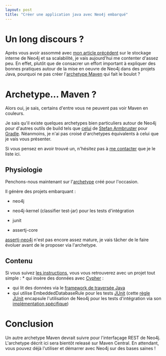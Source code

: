 ```yaml
---
layout: post
title: "Créer une application java avec Neo4j embarqué"
---
```

Un long discours ?
==================

Après vous avoir assommé avec [mon article
précédent](/?post/2014/06/09/Neo4j-sous-le-capot) sur le stockage
interne de Neo4j et sa scalabilité, je vais aujourd'hui me contenter
d'assez peu. En effet, plutôt que de consacrer un effort important à
expliquer des bonnes pratiques autour de la mise en oeuvre de Neo4j dans
des projets Java, pourquoi ne pas créer l'[archetype
Maven](https://github.com/fbiville/maven-embedded-neo4j-archetype) qui
fait le boulot ?

Archetype...​ Maven ?
=====================

Alors oui, je sais, certains d'entre vous ne peuvent pas voir Maven en
couleurs. 

Je sais qu'il existe quelques archetypes bien particuliers autour de
Neo4j pour d'autres outils de build tels que
[celui](https://github.com/sarmbruster/unmanaged-extension-archetype) de
[Stefan Armbruster](https://twitter.com/darthvader42) pour
[Gradle](http://www.gradle.org/). Néanmoins, je n'ai pas croisé
d'archetypes équivalents à celui que je vais vous présenter.

Si vous pensez en avoir trouvé un, n'hésitez pas à [me
contacter](https://www.twitter.com/fbiville) que je le liste ici.

Physiologie
-----------

Penchons-nous maintenant
sur l'[archetype](https://github.com/fbiville/maven-embedded-neo4j-archetype) créé
pour l'occasion.

Il génère des projets embarquant :

-   neo4j

-   neo4j-kernel (classifier test-jar) pour les tests d'intégration

-   junit

-   assertj-core

[assertj-neo4j](http://joel-costigliola.github.io/assertj/assertj-neo4j.html)
n'est pas encore assez mature, je vais tâcher de le faire évoluer avant
de le proposer via l'archetype.

Contenu
-------

Si vous suivez [les
instructions](https://github.com/fbiville/maven-embedded-neo4j-archetype/blob/master/README.md),
vous vous retrouverez avec un projet tout simple : \* qui insère des
données avec
[Cypher](http://docs.neo4j.org/chunked/stable/cypher-query-lang.html) :
 - qui lit des données via le [framework de traversée
Java](http://docs.neo4j.org/chunked/stable/tutorial-traversal-java-api.html)
 - qui utilise EmbeddedDatabaseRule pour les tests
[JUnit](http://junit.org/) (cette [règle
JUnit](https://github.com/junit-team/junit/wiki/Rules) encapsule
l'utilisation de Neo4j pour les tests d'intégration via son
[implémentation
spécifique](http://docs.neo4j.org/chunked/stable/tutorials-java-unit-testing.html))

Conclusion
==========

Un autre archetype Maven devrait suivre pour l'interfaçage REST de
Neo4j.  L'archetype décrit ici sera bientôt releasé sur Maven Central.
En attendant, vous pouvez déjà l'utiliser et démarrer avec Neo4j sur des
bases saines !
